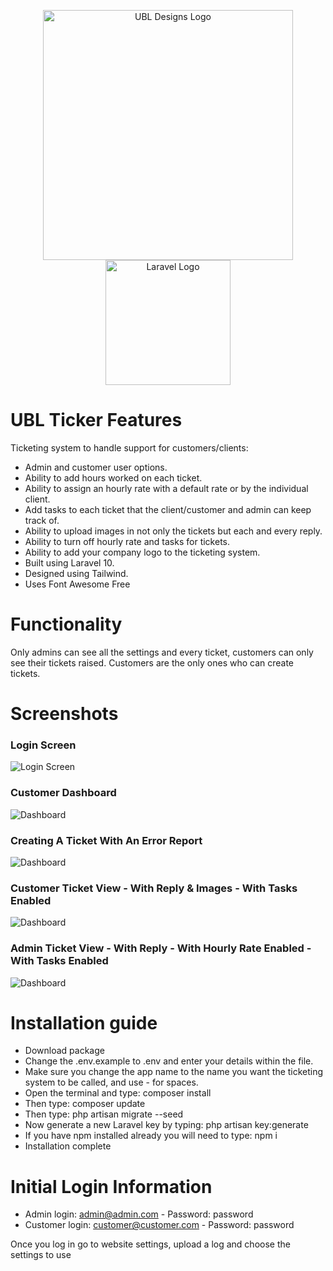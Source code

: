 <p align="center">
    <a href="https://www.derbyweb.dev/" target="_blank"><img src="https://www.derby-web-design-agency.co.uk/Resources/Theme/Frontend/images/logo.png" width="400" alt="UBL Designs Logo"></a>
    <br>
    <a href="https://laravel.com" target="_blank"><img src="https://raw.githubusercontent.com/laravel/art/master/logo-lockup/5%20SVG/2%20CMYK/1%20Full%20Color/laravel-logolockup-cmyk-red.svg" width="200" alt="Laravel Logo"></a>
</p>


# UBL Ticker Features

Ticketing system to handle support for customers/clients:

- Admin and customer user options.
- Ability to add hours worked on each ticket.
- Ability to assign an hourly rate with a default rate or by the individual client.
- Add tasks to each ticket that the client/customer and admin can keep track of.
- Ability to upload images in not only the tickets but each and every reply.
- Ability to turn off hourly rate and tasks for tickets.
- Ability to add your company logo to the ticketing system.
- Built using Laravel 10.
- Designed using Tailwind.
- Uses Font Awesome Free

# Functionality 

Only admins can see all the settings and every ticket, customers can only see their tickets raised. 
Customers are the only ones who can create tickets.


# Screenshots

### Login Screen
<img src="https://www.derby-web-design-agency.co.uk/git/login.jpg" alt="Login Screen">

### Customer Dashboard
<img src="https://www.derby-web-design-agency.co.uk/git/dashboard.jpg" alt="Dashboard">

### Creating A Ticket With An Error Report
<img src="https://www.derby-web-design-agency.co.uk/git/ticket-submit.jpg" alt="Dashboard">

### Customer Ticket View - With Reply & Images - With Tasks Enabled
<img src="https://www.derby-web-design-agency.co.uk/git/client-ticket.jpg" alt="Dashboard">

### Admin Ticket View - With Reply - With Hourly Rate Enabled - With Tasks Enabled
<img src="https://www.derby-web-design-agency.co.uk/git/admin-ticket.jpg" alt="Dashboard">

# Installation guide

- Download package
- Change the .env.example to .env and enter your details within the file.
- Make sure you change the app name to the name you want the ticketing system to be called, and use - for spaces.
- Open the terminal and type: composer install
- Then type: composer update
- Then type: php artisan migrate --seed
- Now generate a new Laravel key by typing: php artisan key:generate
- If you have npm installed already you will need to type: npm i
- Installation complete


# Initial Login Information

- Admin login: admin@admin.com - Password: password
- Customer login: customer@customer.com - Password: password

Once you log in go to website settings, upload a log and choose the settings to use

